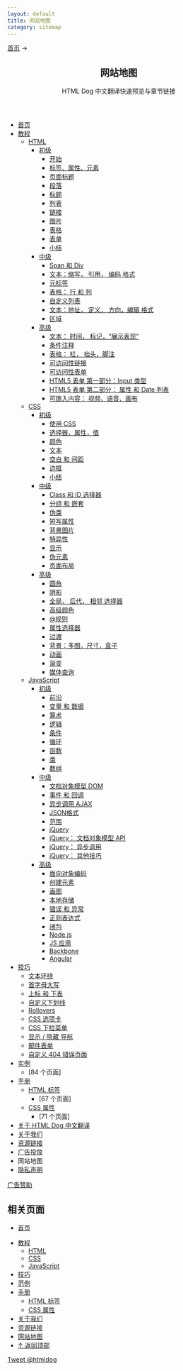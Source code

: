 ```yaml
---
layout: default
title: 网站地图
category: sitemap
---
```

<nav id="you_are_here"><a href="/" id="home_link">首页</a><span id="yah_last"> &rarr; </span></nav>

<article>

<header>

<div id="flowerbreak" class="flowernum2 flowerextra"></div>
<h1>网站地图</h1>

<p>HTML Dog 中文翻译快速预览与章节链接</p>


<aside id="flower_primary" class="flower">
<div id="bsap_1294690" class="bsarocks bsap_42de178ce2c5601e0c8eebfd00a854ae"></div>
</aside>


</header>

<section id="main_content">

<ul>
<li><a href="{{site.baseurl}}">首页</a></li>
<li><a href="{{site.baseurl}}guides/">教程</a>
<ul>
<li><a href="{{site.baseurl}}guides/html/">HTML</a>
<ul>
<li><a href="{{site.baseurl}}guides/html/beginner/">初级</a>
<ul>
<li><a href="{{site.baseurl}}guides/html/beginner/gettingstarted/">开始</a></li>
<li><a href="{{site.baseurl}}guides/html/beginner/tags/">标签、属性、元素</a></li>
<li><a href="{{site.baseurl}}guides/html/beginner/titles/">页面标题</a></li>
<li><a href="{{site.baseurl}}guides/html/beginner/paragraphs/">段落</a></li>
<li><a href="{{site.baseurl}}guides/html/beginner/headings/">标题</a></li>
<li><a href="{{site.baseurl}}guides/html/beginner/lists/">列表</a></li>
<li><a href="{{site.baseurl}}guides/html/beginner/links/">链接</a></li>
<li><a href="{{site.baseurl}}guides/html/beginner/images/">图片</a></li>
<li><a href="{{site.baseurl}}guides/html/beginner/tables/">表格</a></li>
<li><a href="{{site.baseurl}}guides/html/beginner/forms/">表单</a></li>
<li><a href="{{site.baseurl}}guides/html/beginner/conclusion/">小结</a></li>
</ul></li>
<li><a href="{{site.baseurl}}guides/html/intermediate/">中级</a>
<ul>
<li><a href="{{site.baseurl}}guides/html/intermediate/spandiv/">Span 和 Div</a></li>
<li><a href="{{site.baseurl}}guides/html/intermediate/text/">文本：缩写， 引用， 编码 格式</a></li>
<li><a href="{{site.baseurl}}guides/html/intermediate/metatags/">元标签</a></li>
<li><a href="{{site.baseurl}}guides/html/intermediate/tables/">表格： 行 和 列</a></li>
<li><a href="{{site.baseurl}}guides/html/intermediate/definitionlists/">自定义列表</a></li>
<li><a href="{{site.baseurl}}guides/html/intermediate/text2/">文本：地址， 定义， 方向，编辑 格式</a></li>
<li><a href="{{site.baseurl}}guides/html/intermediate/sectioning/">区域</a></li>
</ul></li>
<li><a href="{{site.baseurl}}guides/html/advanced/">高级</a>
<ul>
<li><a href="{{site.baseurl}}guides/html/advanced/text/">文本： 时间， 标记，&#8220;展示表现&#8221;</a></li>
<li><a href="{{site.baseurl}}guides/html/advanced/conditionalcomments/">条件注释</a></li>
<li><a href="{{site.baseurl}}guides/html/advanced/tables/">表格： 栏， 抬头，脚注</a></li>
<li><a href="{{site.baseurl}}guides/html/advanced/links/">可访问性链接</a></li>
<li><a href="{{site.baseurl}}guides/html/advanced/forms/">可访问性表单</a></li>
<li><a href="{{site.baseurl}}guides/html/advanced/html5forms1/">HTML5 表单 第一部分：Input 类型</a></li>
<li><a href="{{site.baseurl}}guides/html/advanced/html5forms2/">HTML5 表单 第二部分： 属性 和 Date 列表</a></li>
<li><a href="{{site.baseurl}}guides/html/advanced/embeddedcontent/">可嵌入内容： 视频、语音、画布</a></li>
</ul></li>
</ul></li>
<li><a href="{{site.baseurl}}guides/css/">CSS</a>
<ul>
<li><a href="{{site.baseurl}}guides/css/beginner/">初级</a>
<ul>
<li><a href="{{site.baseurl}}guides/css/beginner/applyingcss/">使用 CSS</a></li>
<li><a href="{{site.baseurl}}guides/css/beginner/selectors/">选择器，属性，值</a></li>
<li><a href="{{site.baseurl}}guides/css/beginner/colors/">颜色</a></li>
<li><a href="{{site.baseurl}}guides/css/beginner/text/">文本</a></li>
<li><a href="{{site.baseurl}}guides/css/beginner/margins/">空白 和 间距</a></li>
<li><a href="{{site.baseurl}}guides/css/beginner/borders/">边框</a></li>
<li><a href="{{site.baseurl}}guides/css/beginner/conclusion/">小结</a></li>
</ul></li>
<li><a href="{{site.baseurl}}guides/css/intermediate/">中级</a>
<ul>
<li><a href="{{site.baseurl}}guides/css/intermediate/classid/">Class 和 ID 选择器</a></li>
<li><a href="{{site.baseurl}}guides/css/intermediate/grouping/">分组 和 嵌套</a></li>
<li><a href="{{site.baseurl}}guides/css/intermediate/pseudoclasses/">伪类</a></li>
<li><a href="{{site.baseurl}}guides/css/intermediate/shorthand/">短写属性</a></li>
<li><a href="{{site.baseurl}}guides/css/intermediate/backgroundimages/">背景图片</a></li>
<li><a href="{{site.baseurl}}guides/css/intermediate/specificity/">特异性</a></li>
<li><a href="{{site.baseurl}}guides/css/intermediate/display/">显示</a></li>
<li><a href="{{site.baseurl}}guides/css/intermediate/pseudoelements/">伪元素</a></li>
<li><a href="{{site.baseurl}}guides/css/intermediate/layout/">页面布局</a></li>
</ul></li>
<li><a href="{{site.baseurl}}guides/css/advanced/">高级</a>
<ul>
<li><a href="{{site.baseurl}}guides/css/advanced/roundedcorners/">圆角</a></li>
<li><a href="{{site.baseurl}}guides/css/advanced/shadows/">阴影</a></li>
<li><a href="{{site.baseurl}}guides/css/advanced/selectors/">全局， 后代， 相邻 选择器</a></li>
<li><a href="{{site.baseurl}}guides/css/advanced/colors/">高级颜色</a></li>
<li><a href="{{site.baseurl}}guides/css/advanced/atrules/">@规则</a></li>
<li><a href="{{site.baseurl}}guides/css/advanced/attributeselectors/">属性选择器</a></li>
<li><a href="{{site.baseurl}}guides/css/advanced/transitions/">过渡</a></li>
<li><a href="{{site.baseurl}}guides/css/advanced/backgrounds/">背景：多图，尺寸，盒子</a></li>
<li><a href="{{site.baseurl}}guides/css/advanced/transformations/">动画</a></li>
<li><a href="{{site.baseurl}}guides/css/advanced/gradients/">渐变</a></li>
<li><a href="{{site.baseurl}}guides/css/advanced/mediaqueries/">媒体查询</a></li>
</ul></li>
</ul></li>
<li><a href="{{site.baseurl}}guides/javascript/">JavaScript</a>
<ul>
<li><a href="{{site.baseurl}}guides/javascript/beginner/">初级</a>
<ul>
<li><a href="{{site.baseurl}}guides/javascript/beginner/makingstuffhappen/">前沿</a></li>
<li><a href="{{site.baseurl}}guides/javascript/beginner/variables/">变量 和 数据</a></li>
<li><a href="{{site.baseurl}}guides/javascript/beginner/math/">算术</a></li>
<li><a href="{{site.baseurl}}guides/javascript/beginner/logic/">逻辑</a></li>
<li><a href="{{site.baseurl}}guides/javascript/beginner/conditional/">条件</a></li>
<li><a href="{{site.baseurl}}guides/javascript/beginner/looping/">循环</a></li>
<li><a href="{{site.baseurl}}guides/javascript/beginner/functions/">函数</a></li>
<li><a href="{{site.baseurl}}guides/javascript/beginner/objects/">类</a></li>
<li><a href="{{site.baseurl}}guides/javascript/beginner/arrays/">数组</a></li>
</ul></li>
<li><a href="{{site.baseurl}}guides/javascript/intermediate/">中级</a>
<ul>
<li><a href="{{site.baseurl}}guides/javascript/intermediate/thedom/">文档对象模型 DOM</a></li>
<li><a href="{{site.baseurl}}guides/javascript/intermediate/events/">事件 和 回调</a></li>
<li><a href="{{site.baseurl}}guides/javascript/intermediate/ajax/">异步调用 AJAX</a></li>
<li><a href="{{site.baseurl}}guides/javascript/intermediate/json/">JSON格式</a></li>
<li><a href="{{site.baseurl}}guides/javascript/intermediate/scope/">范围</a></li>
<li><a href="{{site.baseurl}}guides/javascript/intermediate/jquery/">jQuery</a></li>
<li><a href="{{site.baseurl}}guides/javascript/intermediate/jquerydom/">jQuery： 文档对象模型 API</a></li>
<li><a href="{{site.baseurl}}guides/javascript/intermediate/jqueryajax/">jQuery： 异步调用</a></li>
<li><a href="{{site.baseurl}}guides/javascript/intermediate/jquerytricks/">jQuery： 其他技巧</a></li>
</ul></li>
<li><a href="{{site.baseurl}}guides/javascript/advanced/">高级</a>
<ul>
<li><a href="{{site.baseurl}}guides/javascript/advanced/oo/">面向对象编码</a></li>
<li><a href="{{site.baseurl}}guides/javascript/advanced/creatingelements/">创建元素</a></li>
<li><a href="{{site.baseurl}}guides/javascript/advanced/canvas/">画图</a></li>
<li><a href="{{site.baseurl}}guides/javascript/advanced/localstorage/">本地存储</a></li>
<li><a href="{{site.baseurl}}guides/javascript/advanced/errors/">错误 和 异常</a></li>
<li><a href="{{site.baseurl}}guides/javascript/advanced/regex/">正则表达式</a></li>
<li><a href="{{site.baseurl}}guides/javascript/advanced/closures/">闭包</a></li>
<li><a href="{{site.baseurl}}guides/javascript/advanced/node/">Node.js</a></li>
<li><a href="{{site.baseurl}}guides/javascript/advanced/jsapps/">JS 应用</a></li>
<li><a href="{{site.baseurl}}guides/javascript/advanced/backbone/">Backbone</a></li>
<li><a href="{{site.baseurl}}guides/javascript/advanced/angular/">Angular</a></li>
</ul></li>
</ul></li>
</ul></li>
<li><a href="{{site.baseurl}}techniques/">技巧</a>
<ul>
<li><a href="{{site.baseurl}}techniques/pullquotes/">文本环绕</a></li>
<li><a href="{{site.baseurl}}techniques/dropcaps/">首字母大写</a></li>
<li><a href="{{site.baseurl}}techniques/superscript/">上标 和 下表</a></li>
<li><a href="{{site.baseurl}}techniques/underlines/">自定义下划线</a></li>
<li><a href="{{site.baseurl}}techniques/rollovers/">Rollovers</a></li>
<li><a href="{{site.baseurl}}techniques/tabs/">CSS 选项卡</a></li>
<li><a href="{{site.baseurl}}techniques/dropdowns/">CSS 下拉菜单</a></li>
<li><a href="{{site.baseurl}}techniques/showhide/">显示 / 隐藏 导航</a></li>
<li><a href="{{site.baseurl}}techniques/formtoemail/">邮件表单</a></li>
<li><a href="{{site.baseurl}}techniques/404/">自定义 404 错误页面</a></li>
</ul></li>
<li><a href="{{site.baseurl}}examples/">实例</a>
<ul>
<li>[84 个页面]</li>
</ul></li>
<li><a href="{{site.baseurl}}reference/">手册</a>
<ul>
<li><a href="{{site.baseurl}}reference/htmltags/">HTML 标签</a>
<ul>
<li>[67 个页面]</li>
</ul></li>
<li><a href="{{site.baseurl}}reference/cssproperties/">CSS 属性</a>
<ul>
<li>[71 个页面]</li>
</ul></li>
</ul></li>
<li><a href="{{site.baseurl}}about/">关于 HTML Dog 中文翻译</a></li>
<li><a href="{{site.baseurl}}contact/">关于我们</a></li>
<li><a href="{{site.baseurl}}linkto/">资源链接</a></li>
<li><a href="{{site.baseurl}}advertise/">广告投放</a></li>
<li>网站地图</li>
<li><a href="{{site.baseurl}}terms/">隐私声明</a></li>
</ul>



<aside id="flowers">
<div class="flower">
<div id="bsap_1294762" class="bsarocks bsap_42de178ce2c5601e0c8eebfd00a854ae"></div>
</div>

<div class="blossom">
<div id="bsap_1294763" class="bsarocks bsap_42de178ce2c5601e0c8eebfd00a854ae"></div>
<div id="bsap_1294764" class="bsarocks bsap_42de178ce2c5601e0c8eebfd00a854ae"></div>
</div>

<p><a href="{{site.baseurl}}advertise/">广告赞助</a></p>

</aside>



</section>


<footer id="related">

<h2>相关页面</h2>


<ul>
<li><a href="{{site.baseurl}}">首页</a></li>
</ul>

</footer>

</article>
<nav id="main_nav">
<ul>
<li id="li_tut"><a href="{{site.baseurl}}guides/" >教程</a>
<ul>
<li><a href="{{site.baseurl}}guides/html/">HTML</a></li>
<li><a href="{{site.baseurl}}guides/css/">CSS</a></li>
<li><a href="{{site.baseurl}}guides/javascript/">JavaScript</a></li>
</ul>
</li>
<li id="li_tech"><a href="{{site.baseurl}}techniques/">技巧</a></li>

<li id="li_eg"><a href="{{site.baseurl}}examples/">范例</a></li>

<li id="li_ref"><a href="{{site.baseurl}}reference/" >手册</a>
<ul>
<li><a href="{{site.baseurl}}reference/htmltags/">HTML 标签</a></li>
<li><a href="{{site.baseurl}}reference/cssproperties/">CSS 属性</a></li>      
</ul>
</li>
<li class="subli superli"><a href="{{site.baseurl}}about/">关于我们</a></li>
<li class="subli"><a href="{{site.baseurl}}linkto/">资源链接</a></li>
<li id="li_smap" class="subli"><a href="{{site.baseurl}}sitemap/">网站地图</a></li>

<li id="access_top"><a href="#">&#8593; 返回顶部</a></li>    
</ul>
<p id="tweet"><a href="https://twitter.com/htmldog">Tweet @htmldog</a></p>
</nav>